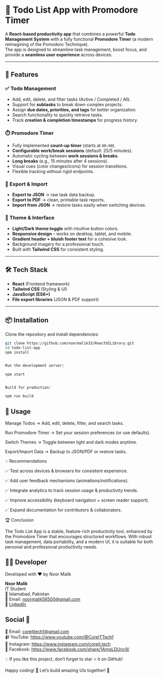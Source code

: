 # 📝 Todo List App with Promodore Timer

A **React-based productivity app** that combines a powerful **Todo Management System** with a fully functional **Promodore Timer** (a modern reimagining of the Pomodoro Technique).  
The app is designed to streamline task management, boost focus, and provide a **seamless user experience** across devices.  

---

## 🚀 Features

### ✅ Todo Management
- Add, edit, delete, and filter tasks (Active / Completed / All).  
- Support for **subtasks** to break down complex projects.  
- Assign **due dates, priorities, and tags** for better organization.  
- Search functionality to quickly retrieve tasks.  
- Track **creation & completion timestamps** for progress history.  

### ⏱️ Promodore Timer
- Fully implemented **count-up timer** (starts at `00:00`).  
- **Configurable work/break sessions** (default: 25/5 minutes).  
- Automatic cycling between **work sessions & breaks**.  
- **Long breaks** (e.g., 15 minutes after 4 sessions).  
- Visual cues (color changes/icons) for session transitions.  
- Flexible tracking without rigid endpoints.  

### 📂 Export & Import
- **Export to JSON** → raw task data backup.  
- **Export to PDF** → clean, printable task reports.  
- **Import from JSON** → restore tasks easily when switching devices.  

### 🎨 Theme & Interface
- **Light/Dark theme toggle** with intuitive button colors.  
- **Responsive design** – works on desktop, tablet, and mobile.  
- **Gradient header + bluish footer text** for a cohesive look.  
- Background imagery for a professional touch.  
- Built with **Tailwind CSS** for consistent styling.  

---

## 🛠️ Tech Stack

- **React** (Frontend framework)  
- **Tailwind CSS** (Styling & UI)  
- **JavaScript (ES6+)**  
- **File export libraries** (JSON & PDF support)  

---

## 📦 Installation

Clone the repository and install dependencies:

```bash
git clone https://github.com/noormalik33/ReactUILibrary.git
cd todo-list-app
npm install


Run the development server:

npm start


Build for production:

npm run build
```

## 📖 Usage

Manage Todos → Add, edit, delete, filter, and search tasks.

Run Promodore Timer → Set your session preferences (or use defaults).

Switch Themes → Toggle between light and dark modes anytime.

Export/Import Data → Backup to JSON/PDF or restore tasks.

💡 Recommendations

✅ Test across devices & browsers for consistent experience.

✅ Add user feedback mechanisms (animations/notifications).

✅ Integrate analytics to track session usage & productivity trends.

✅ Improve accessibility (keyboard navigation + screen reader support).

✅ Expand documentation for contributors & collaborators.

🏆 Conclusion

The Todo List App is a stable, feature-rich productivity tool, enhanced by the Promodore Timer that encourages structured workflows.
With robust task management, data portability, and a modern UI, it is suitable for both personal and professional productivity needs.

## 👨‍💻 Developer
Developed with ❤️ by Noor Malik

**Noor Malik**  
IT Student  
📍 Islamabad, Pakistan  
📧 Email: noormalik56500@gmail.com  
🔗 [LinkedIn](https://www.linkedin.com/in/noormalik56500/)

## Social 📱

📧 Email: coreittech1@gmail.com  
📹 YouTube: https://www.youtube.com/@CoreITTech1  
📸 Instagram: https://www.instagram.com/coreit.tech  
📘 Facebook: https://www.facebook.com/share/1AmgLDUnc9/  



💡 If you like this project, don’t forget to star ⭐ it on GitHub!


Happy coding! 🚀 Let’s build amazing UIs together! 💪

